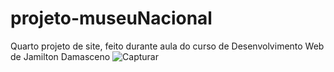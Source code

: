 # projeto-museuNacional
 Quarto projeto de site, feito durante aula do curso de Desenvolvimento Web de Jamilton Damasceno
![Capturar](https://user-images.githubusercontent.com/66340495/86520268-b433af00-be18-11ea-9268-a3be6d0a14b7.PNG)

